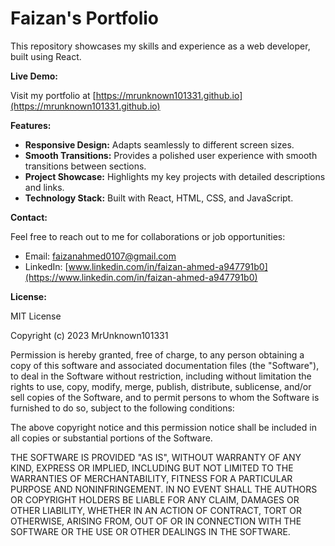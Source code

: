 # Faizan's Portfolio

This repository showcases my skills and experience as a web developer, built using React.

**Live Demo:**

Visit my portfolio at [https://mrunknown101331.github.io](https://mrunknown101331.github.io)

**Features:**

* **Responsive Design:** Adapts seamlessly to different screen sizes.
* **Smooth Transitions:** Provides a polished user experience with smooth transitions between sections.
* **Project Showcase:** Highlights my key projects with detailed descriptions and links.
* **Technology Stack:** Built with React, HTML, CSS, and JavaScript.

**Contact:**

Feel free to reach out to me for collaborations or job opportunities:

* Email: faizanahmed0107@gmail.com
* LinkedIn: [www.linkedin.com/in/faizan-ahmed-a947791b0](https://www.linkedin.com/in/faizan-ahmed-a947791b0)

**License:**

MIT License

Copyright (c) 2023 MrUnknown101331

Permission is hereby granted, free of charge, to any person obtaining a copy
of this software and associated documentation files (the "Software"), to deal
in the Software without restriction, including without limitation the rights
to use, copy, modify, merge, publish, distribute, sublicense, and/or sell
copies of the Software, and to permit persons to whom the Software is
furnished to do so, subject to the following conditions:

The above copyright notice and this permission notice shall be included in all
copies or substantial portions of the Software.

THE SOFTWARE IS PROVIDED "AS IS", WITHOUT WARRANTY OF ANY KIND, EXPRESS OR
IMPLIED, INCLUDING BUT NOT LIMITED TO THE WARRANTIES OF MERCHANTABILITY,
FITNESS FOR A PARTICULAR PURPOSE AND NONINFRINGEMENT. IN NO EVENT SHALL THE
AUTHORS OR COPYRIGHT HOLDERS BE LIABLE FOR ANY CLAIM, DAMAGES OR OTHER
LIABILITY, WHETHER IN AN ACTION OF CONTRACT, TORT OR OTHERWISE, ARISING FROM,
OUT OF OR IN CONNECTION WITH THE SOFTWARE OR THE USE OR OTHER DEALINGS IN THE
SOFTWARE.